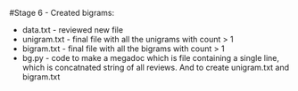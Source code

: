 #Stage 6 - Created bigrams:

* data.txt - reviewed new file
* unigram.txt - final file with all the unigrams with count > 1
* bigram.txt - final file with all the bigrams with count > 1 
* bg.py - code to make a megadoc which is file containing a single line, which is concatnated string of all reviews. And to create unigram.txt and bigram.txt

